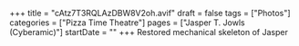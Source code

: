 +++
title = "cAtz7T3RQLAzDBW8V2oh.avif"
draft = false
tags = ["Photos"]
categories = ["Pizza Time Theatre"]
pages = ["Jasper T. Jowls (Cyberamic)"]
startDate = ""
+++
Restored mechanical skeleton of Jasper
